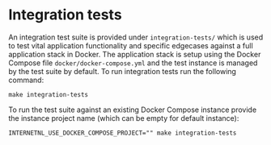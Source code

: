 # Integration tests

An integration test suite is provided under `integration-tests/` which is used to test vital application functionality and specific edgecases against a full application stack in Docker. The application stack is setup using the Docker Compose file `docker/docker-compose.yml` and the test instance is managed by the test suite by default. To run integration tests run the following command:

    make integration-tests

To run the test suite against an existing Docker Compose instance provide the instance project name (which can be empty for default instance):

    INTERNETNL_USE_DOCKER_COMPOSE_PROJECT="" make integration-tests

